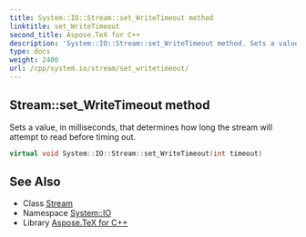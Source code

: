 ```yaml
---
title: System::IO::Stream::set_WriteTimeout method
linktitle: set_WriteTimeout
second_title: Aspose.TeX for C++
description: 'System::IO::Stream::set_WriteTimeout method. Sets a value, in milliseconds, that determines how long the stream will attempt to read before timing out in C++.'
type: docs
weight: 2400
url: /cpp/system.io/stream/set_writetimeout/
---
```

## Stream::set_WriteTimeout method


Sets a value, in milliseconds, that determines how long the stream will attempt to read before timing out.

```cpp
virtual void System::IO::Stream::set_WriteTimeout(int timeout)
```

## See Also

* Class [Stream](../)
* Namespace [System::IO](../../)
* Library [Aspose.TeX for C++](../../../)
